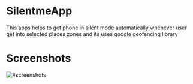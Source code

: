 # SilentmeApp
This apps helps to get phone in silent mode automatically whenever user get into selected places zones 
and its uses google geofencing library


# Screenshots
![#screenshots](https://user-images.githubusercontent.com/26144019/42128171-ecdfd462-7cc2-11e8-96ee-44ca8f9e98b5.png)
